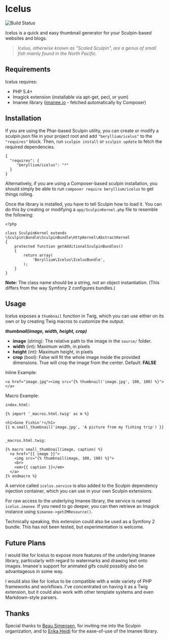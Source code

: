 Icelus
======

![Build Status](https://travis-ci.org/beryllium/icelus.svg)

Icelus is a quick and easy thumbnail generator for your Sculpin-based websites and blogs.

> _Icelus, otherwise known as "Scaled Sculpin", are a genus of small fish mainly found in the North Pacific._

Requirements
------------

Icelus requires:

* PHP 5.4+
* Imagick extension (installable via apt-get, pecl, or yum)
* Imanee library ([imanee.io](http://imanee.io) - fetched automatically by Composer)

Installation
------------

If you are using the Phar-based Sculpin utility, you can create or modify a sculpin.json file in your project root and add `"beryllium/icelus"` to the `"requires"` block. Then, run `sculpin install` or `sculpin update` to fetch the required dependencies.

    {
      "requires": {
         "beryllium/icelus": "*"
      }
    }
    
Alternatively, if you are using a Composer-based sculpin installation, you should simply be able to run `composer require beryllium/icelus` to get things rolling.

Once the library is installed, you have to tell Sculpin how to load it. You can do this by creating or modifying a `app/SculpinKernel.php` file to resemble the following:

    <?php
    
    class SculpinKernel extends \Sculpin\Bundle\SculpinBundle\HttpKernel\AbstractKernel
    {
        protected function getAdditionalSculpinBundles()
        {
            return array(
                'Beryllium\Icelus\IcelusBundle',
            );
        }
    }

__Note:__ The class name should be a string, not an object instantiation. (This differs from the way Symfony 2 configures bundles.)

Usage
-----

Icelus exposes a `thumbnail` function in Twig, which you can use either on its own or by creating Twig macros to customize the output.

___thumbnail(image, width, height, crop)___

* __image__ (string): The relative path to the image in the `source/` folder.
* __width__ (int): Maximum width, in pixels
* __height__ (int): Maximum height, in pixels
* __crop__ (bool): False will fit the whole image inside the provided dimensions. True will crop the image from the center. Default: __FALSE__

Inline Example:

    <a href="image.jpg"><img src="{% thumbnail('image.jpg', 100, 100) %}"></a>
    
Macro Example:

    index.html:
    
    {% import '_macros.html.twig' as m %}
    
    <h1>Gone Fishin'!</h1>
    {{ m.small_thumbnail('image.jpg', 'A picture from my fishing trip') }}
    
    
    _macros.html.twig: 
    
    {% macro small_thumbnail(image, caption) %}
      <a href="{{ image }}">
        <img src="{% thumbnail(image, 100, 100) %}">
        <br>
        <em>{{ caption }}</em>
      </a>
    {% endmacro %}
    
A service called `icelus.service` is also added to the Sculpin dependency injection container, which you can use in your own Sculpin extensions. 

For raw access to the underlying Imanee library, the service is named `icelus.imanee`. If you need to go deeper, you can then retrieve an Imagick instance using `$imanee->getIMResource()`.

Technically speaking, this extension could also be used as a Symfony 2 bundle. This has not been tested, but experimentation is welcome.

Future Plans
------------

I would like for Icelus to expose more features of the underlying Imanee library, particularly with regard to watermarks and drawing text onto images. Imanee's support for animated gifs could possibly also be advantageous in some way.

I would also like for Icelus to be compatible with a wide variety of PHP frameworks and workflows. I've concentrated on having it as a Twig extension, but it could also work with other template systems and even Markdown-style parsers.

Thanks
------

Special thanks to [Beau Simensen](https://github.com/simensen), for inviting me into the Sculpin organization, and to [Erika Heidi](https://github.com/erikaheidi) for the ease-of-use of the Imanee library.

